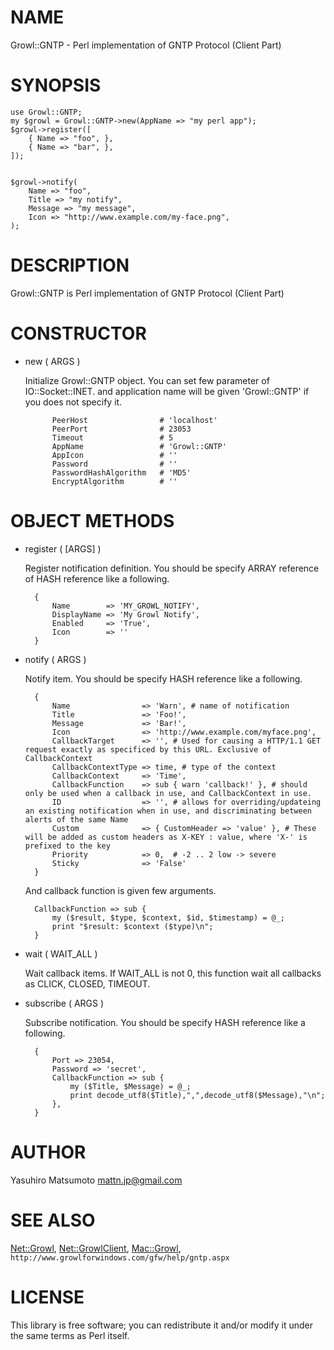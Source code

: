 # NAME

Growl::GNTP - Perl implementation of GNTP Protocol (Client Part)

# SYNOPSIS

    use Growl::GNTP;
    my $growl = Growl::GNTP->new(AppName => "my perl app");
    $growl->register([
        { Name => "foo", },
        { Name => "bar", },
    ]);
    

    $growl->notify(
        Name => "foo",
        Title => "my notify",
        Message => "my message",
        Icon => "http://www.example.com/my-face.png",
    );

# DESCRIPTION

Growl::GNTP is Perl implementation of GNTP Protocol (Client Part)

# CONSTRUCTOR

- new ( ARGS )

    Initialize Growl::GNTP object. You can set few parameter of
    IO::Socket::INET. and application name will be given 'Growl::GNTP' if you
    does not specify it.

            PeerHost                # 'localhost'
            PeerPort                # 23053
            Timeout                 # 5
            AppName                 # 'Growl::GNTP'
            AppIcon                 # ''
            Password                # ''
            PasswordHashAlgorithm   # 'MD5'
            EncryptAlgorithm        # ''

# OBJECT METHODS

- register ( \[ARGS\] )

    Register notification definition. You should be specify ARRAY reference of
    HASH reference like a following.

        {
            Name        => 'MY_GROWL_NOTIFY',
            DisplayName => 'My Growl Notify',
            Enabled     => 'True',
            Icon        => ''
        }

- notify ( ARGS )

    Notify item. You should be specify HASH reference like a following.

        {
            Name                => 'Warn', # name of notification
            Title               => 'Foo!',
            Message             => 'Bar!',
            Icon                => 'http://www.example.com/myface.png',
            CallbackTarget      => '', # Used for causing a HTTP/1.1 GET request exactly as specificed by this URL. Exclusive of CallbackContext
            CallbackContextType => time, # type of the context
            CallbackContext     => 'Time',
            CallbackFunction    => sub { warn 'callback!' }, # should only be used when a callback in use, and CallbackContext in use.
            ID                  => '', # allows for overriding/updateing an existing notification when in use, and discriminating between alerts of the same Name
            Custom              => { CustomHeader => 'value' }, # These will be added as custom headers as X-KEY : value, where 'X-' is prefixed to the key
            Priority            => 0,  # -2 .. 2 low -> severe
            Sticky              => 'False'
        }

    And callback function is given few arguments.

        CallbackFunction => sub {
            my ($result, $type, $context, $id, $timestamp) = @_;
            print "$result: $context ($type)\n";
        }

- wait ( WAIT\_ALL )

    Wait callback items. If WAIT\_ALL is not 0, this function wait all callbacks
    as CLICK, CLOSED, TIMEOUT.

- subscribe ( ARGS )

    Subscribe notification. You should be specify HASH reference like a following.

        {
            Port => 23054,
            Password => 'secret',
            CallbackFunction => sub {
                my ($Title, $Message) = @_;
                print decode_utf8($Title),",",decode_utf8($Message),"\n";
            },
        }

# AUTHOR

Yasuhiro Matsumoto <mattn.jp@gmail.com>

# SEE ALSO

[Net::Growl](http://search.cpan.org/perldoc?Net::Growl), [Net::GrowlClient](http://search.cpan.org/perldoc?Net::GrowlClient), [Mac::Growl](http://search.cpan.org/perldoc?Mac::Growl),
`http://www.growlforwindows.com/gfw/help/gntp.aspx`

# LICENSE

This library is free software; you can redistribute it and/or modify
it under the same terms as Perl itself.

